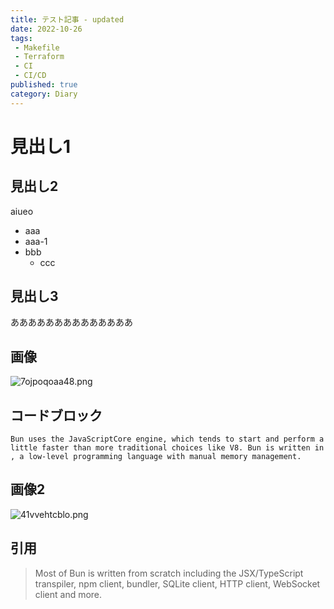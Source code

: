```yaml
---
title: テスト記事 - updated
date: 2022-10-26
tags:
 - Makefile
 - Terraform
 - CI
 - CI/CD
published: true
category: Diary
---
```


# 見出し1


## 見出し2


aiueo

- aaa
- aaa-1
- bbb
	- ccc

## 見出し3


ああああああああああああああ


## 画像


![7ojpoqoaa48.png](../../../../gridsome-theme/src/assets/images/notion/7ojpoqoaa48.png)


## コードブロック


```text
Bun uses the JavaScriptCore engine, which tends to start and perform a little faster than more traditional choices like V8. Bun is written in , a low-level programming language with manual memory management.
```


## 画像2


![41vvehtcblo.png](../../../../gridsome-theme/src/assets/images/notion/41vvehtcblo.png)


## 引用


> Most of Bun is written from scratch including the JSX/TypeScript transpiler, npm client, bundler, SQLite client, HTTP client, WebSocket client and more.

